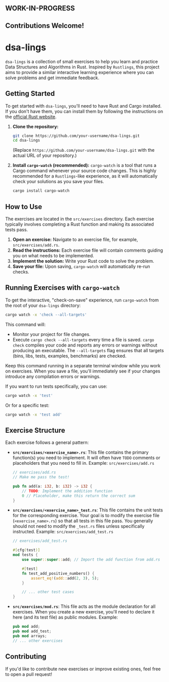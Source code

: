 ## WORK-IN-PROGRESS
## Contributions Welcome!

# dsa-lings

`dsa-lings` is a collection of small exercises to help you learn and practice Data Structures and Algorithms in Rust. Inspired by `Rustlings`, this project aims to provide a similar interactive learning experience where you can solve problems and get immediate feedback.

## Getting Started

To get started with `dsa-lings`, you'll need to have Rust and Cargo installed. If you don't have them, you can install them by following the instructions on the [official Rust website](https://www.rust-lang.org/tools/install).

1.  **Clone the repository:**
    ```sh
    git clone https://github.com/your-username/dsa-lings.git
    cd dsa-lings
    ```
    (Replace `https://github.com/your-username/dsa-lings.git` with the actual URL of your repository.)

2.  **Install `cargo-watch` (recommended):**
    `cargo-watch` is a tool that runs a Cargo command whenever your source code changes. This is highly recommended for a `Rustlings`-like experience, as it will automatically check your solutions as you save your files.
    ```sh
    cargo install cargo-watch
    ```

## How to Use

The exercises are located in the `src/exercises` directory. Each exercise typically involves completing a Rust function and making its associated tests pass.

1.  **Open an exercise:** Navigate to an exercise file, for example, `src/exercises/add.rs`.
2.  **Read the instructions:** Each exercise file will contain comments guiding you on what needs to be implemented.
3.  **Implement the solution:** Write your Rust code to solve the problem.
4.  **Save your file:** Upon saving, `cargo-watch` will automatically re-run checks.

## Running Exercises with `cargo-watch`

To get the interactive, "check-on-save" experience, run `cargo-watch` from the root of your `dsa-lings` directory:

```sh
cargo watch -x 'check --all-targets'
```

This command will:
*   Monitor your project for file changes.
*   Execute `cargo check --all-targets` every time a file is saved. `cargo check` compiles your code and reports any errors or warnings without producing an executable. The `--all-targets` flag ensures that all targets (bins, libs, tests, examples, benchmarks) are checked.

Keep this command running in a separate terminal window while you work on exercises. When you save a file, you'll immediately see if your changes introduce any compilation errors or warnings.

If you want to run tests specifically, you can use:

```sh
cargo watch -x 'test'
```

Or for a specific test:

```sh
cargo watch -x 'test add'
```

## Exercise Structure

Each exercise follows a general pattern:

*   **`src/exercises/<exercise_name>.rs`**: This file contains the primary function(s) you need to implement. It will often have `TODO` comments or placeholders that you need to fill in.
    Example: `src/exercises/add.rs`
    ```rust
    // exercises/add.rs
    // Make me pass the test!

    pub fn add(a: i32, b: i32) -> i32 {
        // TODO: Implement the addition function
        0 // Placeholder, make this return the correct sum
    }
    ```

*   **`src/exercises/<exercise_name>_test.rs`**: This file contains the unit tests for the corresponding exercise. Your goal is to modify the exercise file (`<exercise_name>.rs`) so that all tests in this file pass. You generally should not need to modify the `_test.rs` files unless specifically instructed.
    Example: `src/exercises/add_test.rs`
    ```rust
    // exercises/add_test.rs

    #[cfg(test)]
    mod tests {
        use super::super::add; // Import the add function from add.rs

        #[test]
        fn test_add_positive_numbers() {
            assert_eq!(add::add(2, 3), 5);
        }

        // ... other test cases
    }
    ```

*   **`src/exercises/mod.rs`**: This file acts as the module declaration for all exercises. When you create a new exercise, you'll need to declare it here (and its test file) as public modules.
    Example:
    ```rust
    pub mod add;
    pub mod add_test;
    pub mod arrays;
    // ... other exercises
    ```

## Contributing

If you'd like to contribute new exercises or improve existing ones, feel free to open a pull request!
